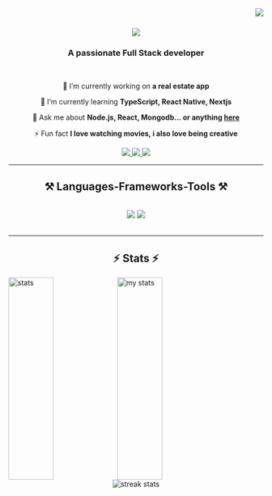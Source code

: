 <img align="right" src="https://visitor-badge.laobi.icu/badge?page_id=wandeyyyyy.wandeyyyyy" />

<h1 align="center">
    <img src="https://readme-typing-svg.herokuapp.com/?font=Righteous&size=35&center=true&vCenter=true&width=500&height=70&duration=4000&lines=Hi+There!+👋;+I'm+Yewande!;" />
</h1>

<h3 align="center">A passionate Full Stack developer</h3>

<br/>

<div align="center">
 
 🔭 I’m currently working on **a real estate app**
 
 🌱 I’m currently learning **TypeScript, React Native, Nextjs**

💬 Ask me about **Node.js, React, Mongodb... or anything [here](https://github.com/wandeyyyyy/wandeyyyyy)**

⚡ Fun fact **I love watching movies, i also love being creative**

 </div>
 
<div align="center"> 
  <a href="mailto:yewandeadeyemi84@@gmail.com">
    <img src="https://img.shields.io/badge/Gmail-333333?style=for-the-badge&logo=gmail&logoColor=red" />
  </a>
  <a href="https://www.linkedin.com/in/yewandeadeyemi231408" target="_blank">
    <img src="https://img.shields.io/badge/LinkedIn-0077B5?style=for-the-badge&logo=linkedin&logoColor=white" target="_blank" />
  </a>
  <a href="" target="_blank">
     <img src="https://img.shields.io/badge/Portfolio-FF5722?style=for-the-badge&logo=todoist&logoColor=white" target="_blank" /> <!-- sqlite, safari, google-chrome are other good icon options -->
  </a>
</div>

 <hr/>
<h2 align="center">⚒️ Languages-Frameworks-Tools ⚒️</h2>
<br/>
<div align="center">
    <img src="https://skillicons.dev/icons?i=react,bootstrap,html,css,sass,vscode,github,figma,tailwind,git," />
    <img src="https://skillicons.dev/icons?i=nodejs,javascript,typescript,express,firebase,mongodb,nextjs," /><br>
</div>

<br/>
<hr/>


<h2 align="center">⚡ Stats ⚡</h2>


<img  align="left" width="42%" height="400"  src="https://github-readme-stats.vercel.app/api?username=wandeyyyyy&count_private=true&theme=react&border_radius=10" alt=" stats"/>
 
<img  align="left" width="42%" height="400" alt="my stats" src="https://github-readme-stats.vercel.app/api/top-langs/?username=wandeyyyyy&layout=compact&count_private=true&theme=react&border_radius=10" alt="streak stats"/>

 <br/> 
 
 <div align="center">
<!--   <img width=390 src="https://github-readme-streak-stats.vercel.app/api/?user=wandeyyyyy&count_private=true&theme=react&border_radius=10" alt="streak stats"/> -->
<img src="https://github-readme-streak-stats.herokuapp.com/?user=wandeyyyyy&count_private=true&theme=react&border_radius=10" alt="streak stats" margin-top="10"/>


</div>

